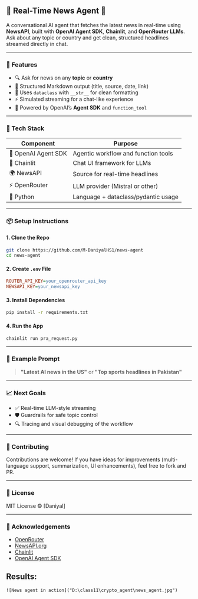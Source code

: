 ## 📰 Real-Time News Agent 🤖

A conversational AI agent that fetches the latest news in real-time using **NewsAPI**, built with **OpenAI Agent SDK**, **Chainlit**, and **OpenRouter LLMs**. Ask about any topic or country and get clean, structured headlines streamed directly in chat.

---

### 🚀 Features

* 🔍 Ask for news on any **topic** or **country**
* 📄 Structured Markdown output (title, source, date, link)
* 🎯 Uses `dataclass` with `__str__` for clean formatting
* ⚡ Simulated streaming for a chat-like experience
* 🧠 Powered by OpenAI’s **Agent SDK** and `function_tool`

---

### 🧠 Tech Stack

| Component           | Purpose                             |
| ------------------- | ----------------------------------- |
| 🧠 OpenAI Agent SDK | Agentic workflow and function tools |
| 🔗 Chainlit         | Chat UI framework for LLMs          |
| 🌍 NewsAPI          | Source for real-time headlines      |
| ⚡ OpenRouter        | LLM provider (Mistral or other)     |
| 🐍 Python           | Language + dataclass/pydantic usage |

---

### 📦 Setup Instructions

#### 1. Clone the Repo

```bash
git clone https://github.com/M-DaniyalHS1/news-agent
cd news-agent
```

#### 2. Create `.env` File

```ini
ROUTER_API_KEY=your_openrouter_api_key
NEWSAPI_KEY=your_newsapi_key
```

#### 3. Install Dependencies

```bash
pip install -r requirements.txt
```

#### 4. Run the App

```bash
chainlit run pra_request.py
```

---

### 🧪 Example Prompt

> **"Latest AI news in the US"**
> or
> **"Top sports headlines in Pakistan"**

---

### 📈 Next Goals

* ✅ Real-time LLM-style streaming
* 🛡️ Guardrails for safe topic control
* 🔍 Tracing and visual debugging of the workflow

---

### 🤝 Contributing

Contributions are welcome! If you have ideas for improvements (multi-language support, summarization, UI enhancements), feel free to fork and PR.

---

### 📄 License

MIT License © \[Daniyal]

---

### 🙌 Acknowledgements

* [OpenRouter](https://openrouter.ai)
* [NewsAPI.org](https://newsapi.org)
* [Chainlit](https://www.chainlit.io)
* [OpenAI Agent SDK](https://github.com/openai/openai-agents)

## Results:
    ![News agent in action]("D:\class11\crypto_agent\news_agent.jpg")



